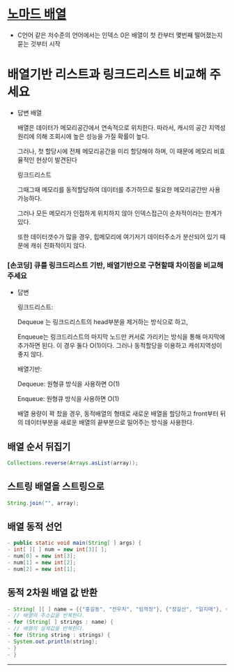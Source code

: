 # [노마드 배열](https://youtu.be/NFETSCJON2M)
* C언어 같은 저수준의 언어에서는 인덱스 0은  배열이 첫 칸부터 몇번째 떨어졌는지 묻는 것부터 시작

# 배열기반 리스트과 링크드리스트 비교해 주세요
- 답변
    배열

    배열은 데이터가 메모리공간에서 연속적으로 위치한다. 따라서, 캐시의 공간 지역성 원리에 의해 조회시에 높은 성능을 가질 확률이 높다.

    그러나, 첫 할당시에 전체 메모리공간을 미리 할당해야 하며, 이 때문에 메모리 비효율적인 현상이 발견된다

    링크드리스트

    그때그때 메모리를 동적할당하여 데이터를 추가하므로 필요한 메모리공간만 사용 가능하다.

    그러나 모든 메모리가 인접하게 위치하지 않아 인덱스접근이 순차적이라는 한계가 있다.

    또한 데이터갯수가 많을 경우, 힙메모리에 여기저기 데이터주소가 분산되어 있기 때문에 캐쉬 친화적이지 않다.


### [손코딩] 큐를 링크드리스트 기반, 배열기반으로 구현할때 차이점을 비교해 주세요

- 답변

    링크드리스트:

    Dequeue 는 링크드리스트의 head부분을 제거하는 방식으로 하고,

    Enqueue는 링크드리스트의 마지막 노드만 커서로 가리키는 방식을 통해 마지막에 추가하면 된다. 이 경우 둘다 O(1)이다. 그러나 동적할당을 이용하고 캐쉬지역성이 좋지 않다.

    배열기반:

    Dequeue: 원형큐 방식을 사용하면 O(1)

    Enqueue: 원형큐 방식을 사용하면 O(1)

    배열 용량이 꽉 찼을 경우, 동적배열의 형태로 새로운 배열을 할당하고 front부터 뒤의 데이터부분을 새로운 배열의 끝부분으로 밀어주는 방식을 사용한다.


## 배열 순서 뒤집기
```java
Collections.reverse(Arrays.asList(array));
```

## 스트링 배열을 스트링으로
```java
String.join("", array);
```

## 배열 동적 선언
```java
- public static void main(String[ ] args) {
- int[ ][ ] num = new int[3][ ];
- num[0] = new int[3];
- num[1] = new int[2];
- num[2] = new int[1];
```

## 동적 2차원 배열 값 반환
```java
- String[ ][ ] name = {{"홍길동", "전우치", "임꺽정"}, {"장길산", "일지매"}, {"조세형"}};
- // 배열의 주소값을 반복한다.
- for (String[ ] strings : name) {
- // 배열의 실제값을 반복한다.
- for (String string : strings) {
- System.out.println(string);
- }
- }
```


<hr/>

